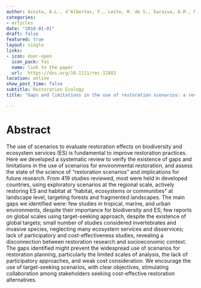 ```yaml
---
author: Acosta, A.L., d’Albertas, F., Leite, M. de S., Saraiva, A.M., Metzger, J.P.W.
categories:
- articles
date: "2018-01-01"
draft: false
featured: true
layout: single
links:
- icon: door-open
  icon_pack: fas
  name: link to the paper
  url:  https://doi.org/10.1111/rec.12882
location: online
show_post_time: false
subtitle: Restoration Ecology
title: "Gaps and limitations in the use of restoration scenarios: a review"

---
```


# Abstract

The use of scenarios to evaluate restoration effects on biodiversity and ecosystem services (ES) is fundamental to improve restoration practices. Here we developed a systematic review to verify the existence of gaps and limitations in the use of scenarios for environmental restoration, and assess the state of the science of “restoration scenarios” and implications for future research. From 419 studies reviewed, most were held in developed countries, using exploratory scenarios at the regional scale, actively restoring ES and habitat at “habitat, ecosystems or communities” at landscape level, targeting forests and fragmented landscapes. The main gaps we identified were: few studies in tropical, marine, and urban environments, despite their importance for biodiversity and ES; few reports on global scales using target-seeking approach, despite the existence of global targets; small number of studies considered invertebrates and invasive species, neglecting many ecosystem services and disservices; lack of participatory and cost-effectiveness studies, revealing a disconnection between restoration research and socioeconomic context. The gaps identified might prevent the widespread use of scenarios for restoration planning, particularly the limited scales of analysis, the lack of participatory approaches, and weak cost consideration. We encourage the use of target-seeking scenarios, with clear objectives, stimulating collaboration among stakeholders seeking cost-effective restoration alternatives.